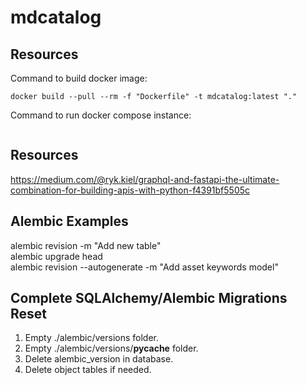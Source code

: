 # mdcatalog  

## Resources  

Command to build docker image:
```
docker build --pull --rm -f "Dockerfile" -t mdcatalog:latest "." 
```

Command to run docker compose instance:
```
```

## Resources  
https://medium.com/@ryk.kiel/graphql-and-fastapi-the-ultimate-combination-for-building-apis-with-python-f4391bf5505c  

## Alembic Examples  
alembic revision -m "Add new table"  
alembic upgrade head  
alembic revision --autogenerate -m "Add asset keywords model"  

## Complete SQLAlchemy/Alembic Migrations Reset  
1. Empty ./alembic/versions folder.  
2. Empty ./alembic/versions/__pycache__ folder.  
3. Delete alembic_version in database.  
4. Delete object tables if needed.  
